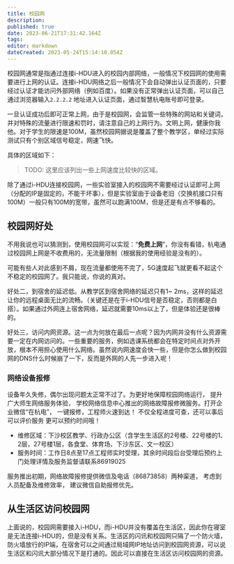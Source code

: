 ```yaml
---
title: 校园网
description: 
published: true
date: 2023-06-21T17:31:42.164Z
tags: 
editor: markdown
dateCreated: 2023-05-24T15:14:10.054Z
---
```


校园网通常是指通过连接i-HDU进入的校园内部网络，一般情况下校园网的使用需要进行上网的认证。连接i-HDU网络之后一般情况下会自动弹出认证页面的，只要经过认证才能访问外部网络（例如百度）。如果没有正常弹出认证页面，可以自己通过浏览器输入`2.2.2.2`
地址进入认证页面，通过智慧杭电账号即可登录。

一旦认证成功后即可正常上网，由于是校园网，会监管一些特殊的网站和关键词，并对特殊的流量进行限速和罚时，请注意自己的上网行为。文明上网，健康你我他。对于学生的限速是100M，虽然校园网据说是覆盖了整个教学区，单经过实际测试只有个别区域信号稳定，网速飞快。

具体的区域如下：
> TODO: 这里应该列出一些上网速度比较快的区域。


除了通过i-HDU连接校园网，一些实验室接入的校园网不需要经过认证即可上网（分配的IP是固定的，不能干坏事），但是实验室由于设备老旧（交换机接口只有100M）一般只有100M的宽带，虽然可以跑满100M，但是还是有点不够看的。

## 校园网好处

不用我说也可以猜测到，使用校园网可以实现：“**免费上网**”，你没有看错，杭电通过校园网上网是不收费用的，无流量限制（根据我的使用经验是没有的）。

可能有些人对此感到不屑，现在流量都使用不完了，5G速度起飞就更看不起这个不稳定的校园网了。我只能说，你说的真对。

好处二，到宿舍的延迟低。从教学区到宿舍网络的延迟只有1~
2ms，这样的延迟让你的远程桌面无比的流畅。（关键还是在于i-HDU信号是否稳定，否则都是白搭）。如果通过外网连上宿舍网络，延迟就需要10ms以上了，但是体验还是很棒的。

好处三，访问内网资源。这一点为何放在最后一点呢？因为内网并没有什么资源需要一定在内网访问的。一些重要的服务，例如选课系统都会在特定时间点对外开放，根本不用担心使用什么网络。虽然说内网速度会快一些，但是你怎么做到校园网的DNS什么时候崩了一下，反而是外网的人先一步进入呢！

### 网络设备报修

设备年久失修，偶尔出现问题太正常不过了。为更好地保障校园网络运行， 提升广大师生网络服务体验，
学校网络信息中心推出的网络故障报修微服务。打开企业微信“在杭电”， 一键报修，工程师火速到达！ 不仅全程进度可查，还可以事后可以评价服务
更可以预约时间哦！

- 维修区域：下沙校区教学、行政办公区（含学生生活区的2号楼、22号楼的1、2层，27号楼1层，各食堂、体育场、下沙东区、文一校区）
- 服务时间：工作日8点至17点工程师实时受理，其余时间段后台受理后预约上门处理详情及服务监督请联系86919025

服务推出初期，网络故障报修提供微信及电话（86873858）两种渠道， 考虑到人员配备及维修效率， 建议微信自助报修优先。

## 从生活区访问校园网

上面说的，校园网需要接入i-HDU，而i-HDU并没有覆盖在生活区，因此你在寝室是无法连接i-HDU的，但是没有关系。生活区的闪讯和校园网只隔了一个防火墙，防火墙放行的IP端，在宿舍可以之间通过局域网IP地址访问到校园网资源，可以说生活区和闪讯大部分情况下是打通的。因此可以直接在生活区访问校园网的资源。



